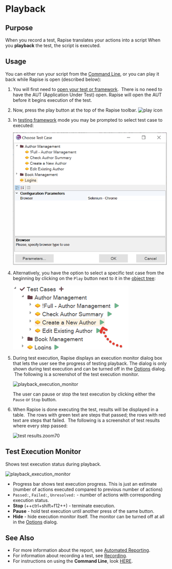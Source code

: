 # Playback

## Purpose

When you record a test, Rapise translates your actions into a script When you **playback** the test, the script is executed.

## Usage

You can either run your script from the [Command Line](command_line.md), or you can play it back while Rapise is open (described below):

1. You will first need to [open your test or framework](open_a_test.md).  There is no need to have the AUT (Application Under Test) open. Rapise will open the AUT before it begins execution of the test.

2. Now, press the play button at the top of the Rapise toolbar.
![play icon](./img/playback1.png)

3. In [testing framework](/Guide/Frameworks/frameworks.md) mode you may be prompted to select test case to executed:

    ![Test case to execute](img/playback_prompt_test_case_to_execute.png)

4. Alternatively, you have the option to select a specific test case from the beginning by clicking on the `Play` button next to it in the [object tree](/Guide/object_tree.md):

    ![Play from object tree](img/playback_play_from_object_tree.png)

5. During test execution, Rapise displays an execution monitor dialog box that lets the user see the progress of testing playback. The dialog is only shown during test execution and can be turned off in the [Options](options_dialog.md) dialog.  The following is a screenshot of the test execution monitor.

    ![playback_execution_monitor](./img/playback2.png)

    The user can pause or stop the test execution by clicking either the `Pause` or `Stop` button.

6. When Rapise is done executing the test, results will be displayed in a table.  The rows with green text are steps that passed; the rows with red text are steps that failed.  The following is a screenshot of test results where every step passed:

    ![test results.zoom70](./img/playback3.png)

## Test Execution Monitor

Shows test execution status during playback.

![playback_execution_monitor](./img/playback2.png)

* Progress bar shows test execution progress. This is just an estimate (number of actions executed compared to previous number of actions)
* `Passed:`, `Failed:`, `Unresolved:` - number of actions with corresponding execution status.
* **Stop** (++ctrl+shift+f12++) - terminate execution.
* **Pause** - hold test execution until another press of the same button.
* **Hide** - hide execution monitor itself. The monitor can be turned off at all in the [Options](options_dialog.md) dialog.

## See Also

* For more information about the report, see [Automated Reporting](automated_reporting.md).
* For information about recording a test, see [Recording](recording.md).
* For instructions on using the **Command Line**, look [HERE](command_line.md).
